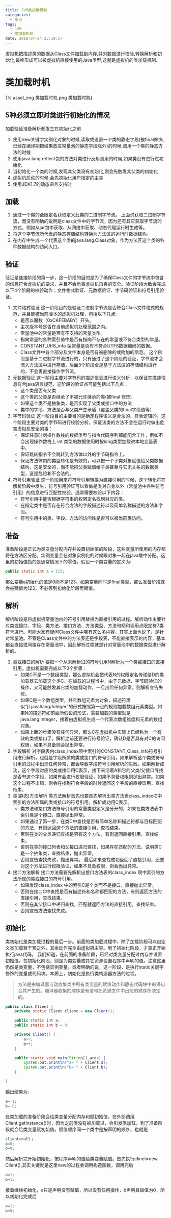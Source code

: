 ```yaml
---
title: JVM类加载机制
categories:
  - 笔记
tags:
  - JVM
  - 类加载机制
date: 2018-07-24 23:19:57
---
```

 虚拟机把描述类的数据从Class文件加载到内存,并对数据进行校验,转换解析和初始化,最终形成可以被虚拟机直接使用的Java类型,这就是虚拟机的类加载机制.
 <!-- more -->

# 类加载时机
{% asset_img 类加载时机.png 类加载时机}
## 5种必须立即对类进行初始化的情况
加载验证准备解析都发生在初始化之前
1. 使用new关键字实例化对象的时候,读取或设置一个类的静态字段(被final修饰,已经在编译期把结果放进常量池的静态字段除外)的时候,调用一个类的静态方法的时候
2. 使用java.lang.reflect包的方法对类进行反射调用的时候,如果类没有进行过初始化
3. 当初始化一个类的时候,发现其父类没有初始化,则会先触发其父类的初始化
4. 虚拟机启动的时候,会先初始化用户指定的主类
5. 使用JDK1.7的动态语言支持时

## 加载
1. 通过一个类的全限定名获取定义此类的二进制字节流。
上面说获取二进制字节流，而没有明确的说明是class文件中的字节流，因为还有其它获取字节流的方式，例如从jar包中获取、从网络中获取、动态代理运行时生成等。
2. 将这个字节流所代表的静态存储结构转换为方法区的运行时数据结构。
3. 在内存中生成一个代表这个类的java.lang.Class对象，作为方法区这个类的各种数据结构的访问入口。

## 验证
验证是连接阶段的第一步，这一阶段的目的是为了确保Class文件的字节流中包含的信息符合虚拟机的要求，并且不会危害虚拟机自身的安全。验证阶段大致会完成以下4个阶段的校验动作：文件格式验证、元数据验证、字节码验证和符号引用验证。
1. 文件格式验证
这一阶段目的是验证二进制字节流是否符合Class文件格式的规范，并且能被当前版本的虚拟机处理，包括以下几点:
	* 是否以魔数（0xCAFEBABY）开头。
	* 主次版本号是否在当前虚拟机处理范围之内。
	* 常量池中的常量是否有不支持的常量类型。
	* 指向常量的各种索引值中是否有指向不存在的常量或不符合类型的常量。
	* CONSTANT_Utf8_info 型常量是否有不符合UTF8数据编码的数据。
	* Class文件中各个部分及文件本身是否有被删除的或附加的信息。
这个阶段是基于二进制字节流进行的，只有通过了这个阶段的验证，字节流才会流入方法区中进行存储，后面3个阶段全是基于方法区的存储结构进行的，不会再直接操作字节流。
2. 元数据验证
这一阶段主要对字节码的描述信息进行语义分析，以保证其描述信息符合java语言规范，这阶段的验证点可能包括以下几点：
	* 这个类是否有父类
	* 这个类的父类是否继承了不被允许继承的类(被final 修饰)
	* 如果这个类不是抽象类，是否实现了父类或接口中的方法
	* 类中的字段、方法是否与父类产生矛盾（覆盖父类的final字段值等）
3. 字节码验证
这一阶段目的主要目的是确定程序语义是合法的、符合逻辑的。这个阶段主要对类的字节码进行校验分析，保证该类的方法不会在运行时做出危害虚拟机安全的事：
	* 保证任意时刻操作数栈的数据类型与指令代码序列都能配合工作，例如不会出现操作数栈上 int 类型的数据使用时按long类型加载进本地变量表中。
	* 保证跳转指令不会跳转到方法体以外的字节码指令上。
	* 保证方法体内的类型转化是有效的，可以把一个子类对象赋值给父类数据结构，这是安全的，而不能把父类赋值给子类甚至与它无关系的数据类型，这是危险和不合法的。
4. 符号引用验证
这一阶段用来将符号引用转换为直接引用的时候，这个转化将在解析阶段中发生，符号引用验证可以看做是类对自身以外（常量池中各种符号引用）的信息进行匹配性校验，通常需要校验以下内容：
	* 符号引用中能否根据字符串的权限定名找到对应的类。
	* 在指定类中是否存在符合方法的字段描述符以及简单名称描述的方法和字段。
	* 符号引用中的类、字段、方法的访问性是否可以被当前类访问。

## 准备
准备阶段是正式为类变量分配内存并设置初始值的阶段，这些变量所使用的内存都将在方法区分配。实例变量会在对象实例化的时候跟对象一起在java堆中分配。这里的初始值指的是通常情况下的零值。假设一个类变量的定义为:
```java
public static int a = 123;
```
那么变量a初始化的值是0而不是123。如果变量同时是final类型，那么准备阶段就会被赋值为123，不必等到初始化阶段再赋值。

## 解析
解析阶段是将虚拟机常量池内的符号引用替换为直接引用的过程。解析动作主要针对类或接口、字段、类方法、接口方法、方法类型、方法句柄和调用点限定符7类符号进行。可能大家有疑问Class文件中哪有这么多内容，其实上面也说了，是针对常量池。不管是CLass文件中的方法表还是字段表，不能直接表示的内容，基本都会直接或间接存在常量池中，因此解析过程就是针对常量池中的数据类型进行解析的。
1. 类或接口的解析
要把一个从未解析过的符号引用N解析为一个类或接口的直接引用，虚拟机需要完成以下3个步骤：
	* 如果C不是一个数组类型，那么虚拟机会把代表N的权限定名传递给D的类加载器去加载这个类C。在加载的过程当中，由于元数据、字节码验证的操作，又可能触发其它类的加载动作，一旦出险任何异常，则解析宣告失败。
	* 如果C是一个数组类型，并且数组元素为对象，描述符类似“[Ljava/lang/Integer”的形式按照第一点的规则加载数组元素类型。如果N的描述符如前面所假设的形式，需要加载的类型就是java.lang.Integer，接着由虚拟机生成一个代表次数组维度和元素的数组对象。
	* 如果上面的步骤没有任何异常，那么C在虚拟机中实际上已经称为一个有效的类或接口了。解析之前还要进行符号验证，确认D是否具有对C的访问权限，如果不具备则会抛出异常。
2. 字段解析
对字段表内class_index项中索引的CONSTANT_Class_info符号引用进行解析，也就是字段所属的类或接口的符号引用，如果解析这个类或符号引用的过程中出现任何异常，都会导致字段符号引用解析的失败。如果解析成功，这个字段对应的类或接口用C表示，接下来沿着A和它的父类/父接口寻找是否有这个字段，如果有会进行权限验证，如果不具备权限则抛出异常。如果这个过程不出错，则会在找到符合字段的时候返回这个字段的直接饮用，查找结束。
3. 类(静态)方法解析
类方法解析首先也要首先解析出类方法表class_index项中索引的方法所属的类或接口的符号引用，解析成功用C表示。
	* 类方法和接口方法符号引用的常量类型定义是分开的，如果在类方法表中索引类是个接口，直接抛出异常。
	* 如果通过了第一步，在类C中查找是否有简单名称和描述符都与目标匹配的方法，有则返回这个方法的直接引用，查找结束。
	* 否则在类的父类递归查找是否有这个方法，有则返回直接引用，查找结束。
	* 否则在类的接口列表和父接口递归查找，如果存在匹配的方法，说明类C是一个抽象类，查找结束，抛出异常。
	* 否则宣告查找失败，抛出异常。
最后如果查找成功返回了直接引用，还要对这个方法进行权限验证，如果不具备权限，则会抛出异常。
4. 接口方法解析
接口方法需要先解析出接口方法表的class_index 项中索引的方法所属的类或接口的符号引用。
	* 如果发现class_index 中的索引C是个类而不是接口，直接抛出异常。
	* 否则在接口C中查找是否有描述符和名称都匹配的方法，有则返回方法的直接引用，查找结束。
	* 否则在其父接口中递归查找，匹配就返回方法的直接引用，查找结束。
	* 否则宣告方法查找失败。

## 初始化
类初始化是类加载过程的最后一步。前面的类加载过程中，除了加载阶段可以自定义类加载器干预之外，其余动作完全由虚拟机主导。到了初始化阶段，才真正开始执行java代码。
我们知道，在前面的准备阶段，已经对类变量分配过内存并设置初始值。在初始化阶段，则是为类变量或其它资源设置程序中声明的值。注意这里仍然是类变量，不包括实例变量。或者明确的说，这一阶段，是执行static关键字修饰的变量或代码块。本质上，初始化是执行类构造器<client>方法的过程。

><client>方法是由编译器自动收集类中所有类变量的赋值动作和静态代码块中的语句合并产生的。编译器收集的顺序是有语句在资源文件中出险的顺序所决定的。
```java
public class Client {
    private static Client client = new Client();

    public static int a;
    public static int b = 0;

    private Client() {
        a++;
        b++;
    }

    public static void main(String[] args) {
        System.out.println("a= " + Client.a);
        System.out.println("b= " + Client.b);
    }

}
```
输出结果为:
```java
a= 1;
b= 0;
```
在类加载的准备阶段会给类变量分配内存和赋初始值。在外部调用Client.getInstance()时，因为之前类没有被加载过，会引发类加载，到了准备阶段就会给类变量赋初始值。赋值顺序同一个类中是按声明的顺序，也就是
```java
client=null；
a=0;
b=0;
```
然后解析完开始初始化，按程序声明的值给类变量赋值。首先执行clinet=new Client(),其实关键就是这里new的过程会调用构造函数，调用完后
```java
a=1;
b=1;
```
接着继续初始化，a只是声明没有赋值，所以没有任何操作，b声明且赋值为0，所以初始化完成后
```java
a=1;
b=0;
```














